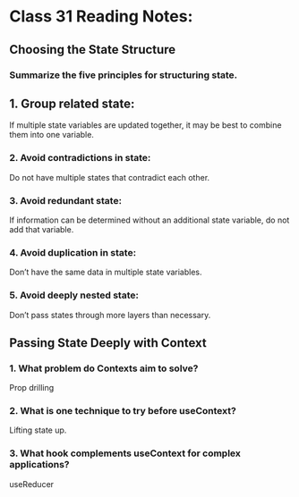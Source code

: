 # Class 31 Reading Notes:


## Choosing the State Structure
### Summarize the five principles for structuring state.
## 1. Group related state:
If multiple state variables are updated together, it may be best to combine them into one variable.
### 2. Avoid contradictions in state:
Do not have multiple states that contradict each other.
### 3. Avoid redundant state:
If information can be determined without an additional state variable, do not add that variable.
### 4. Avoid duplication in state:
Don’t have the same data in multiple state variables.
### 5. Avoid deeply nested state:
Don’t pass states through more layers than necessary.
## Passing State Deeply with Context
### 1. What problem do Contexts aim to solve?
Prop drilling
### 2. What is one technique to try before useContext?
Lifting state up.
### 3. What hook complements useContext for complex applications?
useReducer

